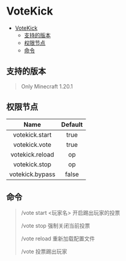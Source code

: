 # VoteKick

<!-- TOC -->
* [VoteKick](#votekick)
  * [支持的版本](#支持的版本)
  * [权限节点](#权限节点)
  * [命令](#命令)
<!-- TOC -->

## 支持的版本
> Only Minecraft 1.20.1

## 权限节点

|      Name       | Default |
|:---------------:|:-------:|
| votekick.start  |  true   |
|  votekick.vote  |  true   |
| votekick.reload |   op    |
|  votekick.stop  |   op    |
| votekick.bypass |  false  |

## 命令

> /vote start <玩家名> 开启踢出玩家的投票
> 
> /vote stop 强制关闭当前投票 
> 
> /vote reload 重新加载配置文件 
>
> /vote 投票踢出玩家

